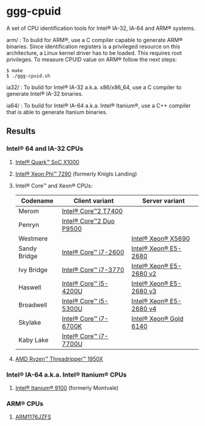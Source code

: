 # ggg-cpuid

A set of CPU identification tools for Intel® IA-32, IA-64 and ARM® systems.

arm/  : To build for ARM®, use a C compiler capable to generate ARM® binaries. Since identification registers is a privileged resource on this architecture, a Linux kernel driver has to be loaded. This requires root privileges.
To measure CPUID value on ARM® follow the next steps:

    $ make
    $ ./ggg-cpuid.sh

ia32/ : To build for Intel® IA-32 a.k.a. x86/x86_64, use a C compiler to generate Intel® IA-32 binaries.

ia64/ : To build for Intel® IA-64 a.k.a. Intel® Itanium®, use a C++ compiler that is able to generate Itanium binaries.

## Results

### Intel® 64 and IA-32 CPUs

1. [Intel® Quark™ SoC X1000](dumps/ia32/Intel(R)%20Quark(TM)%20SoC%20X1000.md)
2. [Intel® Xeon Phi™ 7290](dumps/ia32/Intel(R)%20Xeon%20Phi(TM)%207290.md) (formerly Knigts Landing)
3. Intel® Core™ and Xeon® CPUs:

   | Codename     | Client variant                                                              | Server variant                                                             |
   | ---          | ---                                                                         | ---                                                                        |
   | Merom        | [Intel® Core™2 T7400](dumps/ia32/Intel(R)%20Core(TM)2%20T7400.md)           |                                                                            |
   | Penryn       | [Intel® Core™2 Duo P9500](dumps/ia32/Intel(R)%20Core(TM)2%20Duo%20P9500.md) |                                                                            |
   | Westmere     |                                                                             | [Intel® Xeon® X5690](dumps/ia32/Intel(R)%20Xeon(R)%20X5690.md)             |
   | Sandy Bridge | [Intel® Core™ i7-2600](dumps/ia32/Intel(R)%20Core(TM)%20i7-2600.md)         | [Intel® Xeon® E5-2680](dumps/ia32/Intel(R)%20Xeon(R)%20E5-2680.md)         |
   | Ivy Bridge   | [Intel® Core™ i7-3770](dumps/ia32/Intel(R)%20Core(TM)%20i7-3770.md)         | [Intel® Xeon® E5-2680 v2](dumps/ia32/Intel(R)%20Xeon(R)%20E5-2680%20v2.md) |
   | Haswell      | [Intel® Core™ i5-4200U](dumps/ia32/Intel(R)%20Core(TM)%20i5-4200U.md)       | [Intel® Xeon® E5-2680 v3](dumps/ia32/Intel(R)%20Xeon(R)%20E5-2680%20v3.md) |
   | Broadwell    | [Intel® Core™ i5-5300U](dumps/ia32/Intel(R)%20Core(TM)%20i5-5300U.md)       | [Intel® Xeon® E5-2680 v4](dumps/ia32/Intel(R)%20Xeon(R)%20E5-2680%20v4.md) |
   | Skylake      | [Intel® Core™ i7-6700K](dumps/ia32/Intel(R)%20Core(TM)%20i7-6700K.md)       | [Intel® Xeon® Gold 6140](dumps/ia32/Intel(R)%20Xeon(R)%20Gold%206140.md)   |
   | Kaby Lake    | [Intel® Core™ i7-7700U](dumps/ia32/Intel(R)%20Core(TM)%20i7-7700U.md)       |                                                                            |

4. [AMD Ryzen™ Threadripper™ 1950X](dumps/ia32/AMD%20Ryzen%20Threadripper%201950X.md)

### Intel® IA-64 a.k.a. Intel® Itanium® CPUs

1. [Intel® Itanium® 9100](dumps/ia64/Intel(R)%20Itanium(R)%209100.md) (formerly Montvale)

### ARM® CPUs

1. [ARM1176JZFS](dumps/arm/ARM1176JZFS.md)
